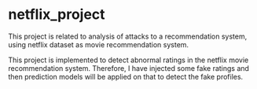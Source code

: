 # netflix_project
This project is related to analysis of attacks to a recommendation system, using netflix dataset as movie recommendation system.

This project is implemented to detect abnormal ratings in the netflix movie recommendation system. Therefore, I have injected some fake ratings and then prediction models will be applied on that to detect the fake profiles.
